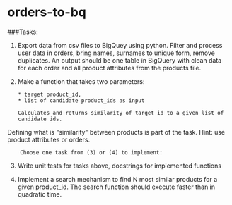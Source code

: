 # orders-to-bq
###Tasks:

1. Export data from csv files to BigQuey using python. Filter and process user data in orders, bring names, surnames to unique form, remove duplicates. 
An output should be one table in BigQuery with clean data for each order and all product attributes from the products file.

2. 	Make a function that takes two parameters:
   
        * target product_id,
        * list of candidate product_ids as input
        
        Calculates and returns similarity of target id to a given list of candidate ids.
Defining what is "similarity" between products is part of the task. Hint: use product attributes or orders. 

        Choose one task from (3) or (4) to implement:

3. Write unit tests for tasks above, docstrings for implemented functions

4. Implement a search mechanism to find N most similar products for a given product_id. The search function should execute faster than in quadratic time.
